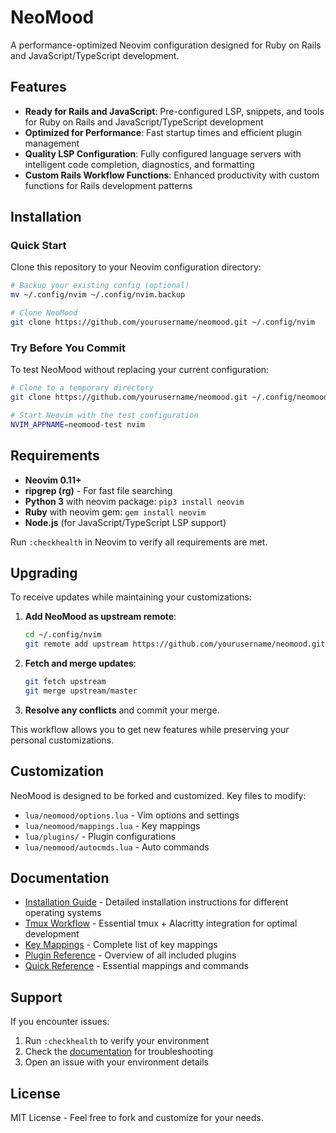 # NeoMood

A performance-optimized Neovim configuration designed for Ruby on Rails and JavaScript/TypeScript development.

## Features

- **Ready for Rails and JavaScript**: Pre-configured LSP, snippets, and tools for Ruby on Rails and JavaScript/TypeScript development
- **Optimized for Performance**: Fast startup times and efficient plugin management
- **Quality LSP Configuration**: Fully configured language servers with intelligent code completion, diagnostics, and formatting
- **Custom Rails Workflow Functions**: Enhanced productivity with custom functions for Rails development patterns

## Installation

### Quick Start

Clone this repository to your Neovim configuration directory:

```bash
# Backup your existing config (optional)
mv ~/.config/nvim ~/.config/nvim.backup

# Clone NeoMood
git clone https://github.com/yourusername/neomood.git ~/.config/nvim
```

### Try Before You Commit

To test NeoMood without replacing your current configuration:

```bash
# Clone to a temporary directory
git clone https://github.com/yourusername/neomood.git ~/.config/neomood-test

# Start Neovim with the test configuration
NVIM_APPNAME=neomood-test nvim
```

## Requirements

- **Neovim 0.11+**
- **ripgrep (rg)** - For fast file searching
- **Python 3** with neovim package: `pip3 install neovim`
- **Ruby** with neovim gem: `gem install neovim`
- **Node.js** (for JavaScript/TypeScript LSP support)

Run `:checkhealth` in Neovim to verify all requirements are met.

## Upgrading

To receive updates while maintaining your customizations:

1. **Add NeoMood as upstream remote**:
   ```bash
   cd ~/.config/nvim
   git remote add upstream https://github.com/yourusername/neomood.git
   ```

2. **Fetch and merge updates**:
   ```bash
   git fetch upstream
   git merge upstream/master
   ```

3. **Resolve any conflicts** and commit your merge.

This workflow allows you to get new features while preserving your personal customizations.

## Customization

NeoMood is designed to be forked and customized. Key files to modify:

- `lua/neomood/options.lua` - Vim options and settings
- `lua/neomood/mappings.lua` - Key mappings
- `lua/plugins/` - Plugin configurations
- `lua/neomood/autocmds.lua` - Auto commands

## Documentation

- [Installation Guide](docs/installation.md) - Detailed installation instructions for different operating systems
- [Tmux Workflow](docs/tmux-workflow.md) - Essential tmux + Alacritty integration for optimal development
- [Key Mappings](docs/mappings.md) - Complete list of key mappings
- [Plugin Reference](docs/plugins.md) - Overview of all included plugins
- [Quick Reference](handbook.md) - Essential mappings and commands

## Support

If you encounter issues:

1. Run `:checkhealth` to verify your environment
2. Check the [documentation](docs/) for troubleshooting
3. Open an issue with your environment details

## License

MIT License - Feel free to fork and customize for your needs.